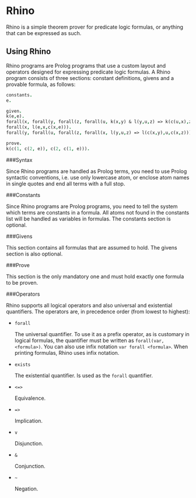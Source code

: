 Rhino
=====

Rhino is a simple theorem prover for predicate logic formulas, or anything that
can be expressed as such.

Using Rhino
-----------

Rhino programs are Prolog programs that use a custom layout and operators
designed for expressing predicate logic formulas. A Rhino program consists of
three sections: constant definitions, givens and a provable formula, as follows:

```prolog
constants.
e.

given.
k(e,e).
forall(x, forall(y, forall(z, forall(u, k(x,y) & l(y,u,z) => k(c(u,x),z))))).
forall(x, l(e,x,c(x,e))).
forall(y, forall(u, forall(z, forall(x, l(y,u,z) => l(c(x,y),u,c(x,z)))))).

prove.
k(c(1, c(2, e)), c(2, c(1, e))).
```

###Syntax

Since Rhino programs are handled as Prolog terms, you need to use Prolog
syntactic conventions, i.e. use only lowercase atom, or enclose atom names in
single quotes and end all terms with a full stop.

###Constants

Since Rhino programs are Prolog programs, you need to tell the system which
terms are constants in a formula. All atoms not found in the constants list
will be handled as variables in formulas. The constants section is optional.

###Givens

This section contains all formulas that are assumed to hold. The givens section
is also optional.

###Prove

This section is the only mandatory one and must hold exactly one formula to be
proven.

###Operators

Rhino supports all logical operators and also universal and existential
quantifiers. The operators are, in precedence order (from lowest to highest):

* `forall`

  The universal quantifier. To use it as a prefix operator, as is customary in
  logical formulas, the quantifier must be written as `forall(var, <formula>)`.
  You can also use infix notation `var forall <formula>`. When printing
  formulas, Rhino uses infix notation.

* `exists`

  The existential quantifier. Is used as the `forall` quantifier.

* `<=>`

  Equivalence.

* `=>`

  Implication.

* `v`

  Disjunction.

* `&`

  Conjunction.

* `~`

  Negation.
